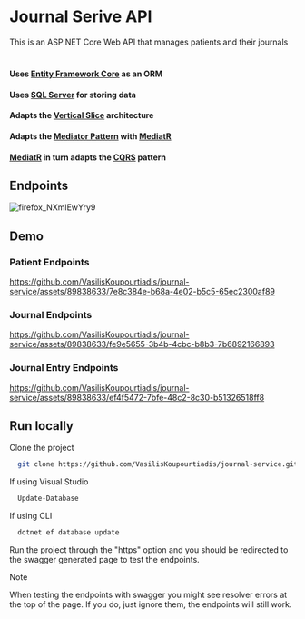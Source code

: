 # Journal Serive API

This is an ASP.NET Core Web API that manages patients and their journals

#

#### Uses [Entity Framework Core](https://learn.microsoft.com/en-us/ef/core/) as an ORM

#### Uses [SQL Server](https://www.microsoft.com/en-us/sql-server/sql-server-downloads) for storing data

#### Adapts the [Vertical Slice](https://www.jimmybogard.com/vertical-slice-architecture/) architecture

#### Adapts the [Mediator Pattern](https://refactoring.guru/design-patterns/mediator) with [MediatR](https://github.com/jbogard/MediatR)

#### [MediatR](https://github.com/jbogard/MediatR) in turn adapts the [CQRS](https://learn.microsoft.com/en-us/azure/architecture/patterns/cqrs) pattern
 
## Endpoints

![firefox_NXmlEwYry9](https://github.com/VasilisKoupourtiadis/journal-service/assets/89838633/acc55400-76c6-4526-b1ab-04ede8a50204)

## Demo

### Patient Endpoints

https://github.com/VasilisKoupourtiadis/journal-service/assets/89838633/7e8c384e-b68a-4e02-b5c5-65ec2300af89

### Journal Endpoints

https://github.com/VasilisKoupourtiadis/journal-service/assets/89838633/fe9e5655-3b4b-4cbc-b8b3-7b6892166893

### Journal Entry Endpoints

https://github.com/VasilisKoupourtiadis/journal-service/assets/89838633/ef4f5472-7bfe-48c2-8c30-b51326518ff8

## Run locally

Clone the project

```bash
  git clone https://github.com/VasilisKoupourtiadis/journal-service.git
```

If using Visual Studio

```bash
  Update-Database
```

If using CLI

```bash
  dotnet ef database update
```

Run the project through the "https" option and you should be redirected to the swagger generated page to test the endpoints.

> [!NOTE]
> When testing the endpoints with swagger you might see resolver errors at the top of the page. If you do, just ignore them, the endpoints will still work.
